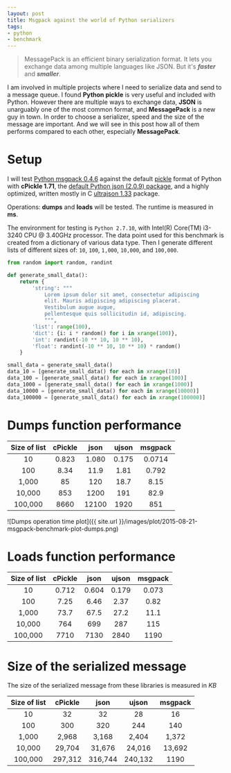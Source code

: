 ```yaml
---
layout: post
title: Msgpack against the world of Python serializers
tags:
- python
- benchmark
---
```


> MessagePack is an efficient binary serialization format.
> It lets you exchange data among multiple languages like JSON.
> But it's ***faster*** and ***smaller***.

I am involved in multiple projects where I need to serialize data and send to a message queue. I found **Python pickle** is very useful and included with Python. However there are multiple ways to exchange data, **JSON** is unarguably one of the most common format, and **MessagePack** is a new guy in town. In order to choose a serializer, speed and the size of the message are important. And we will see in this post how all of them performs compared to each other, especially **MessagePack**.

# Setup

I will test [Python msgpack 0.4.6](https://pypi.python.org/pypi/msgpack-python/) against the default [pickle](https://docs.python.org/2/library/pickle.html#module-cPickle) format of Python with **cPickle 1.71**, the [default Python json (2.0.9) package](https://docs.python.org/2/library/json.html), and a highly optimized, written mostly in C [ultrajson 1.33](https://pypi.python.org/pypi/ujson) package.

Operations: **dumps** and **loads** will be tested. The runtime is measured in **ms**.

The environment for testing is `Python 2.7.10`, with Intel(R) Core(TM) i3-3240 CPU @ 3.40GHz processor. The data point used for this benchmark is created from a dictionary of various data type. Then I generate different lists of different sizes of: `10`, `100`, `1,000`, `10,000`, and `100,000`.

``` Python
from random import random, randint

def generate_small_data():
    return {
        'string': """
            Lorem ipsum dolor sit amet, consectetur adipiscing
            elit. Mauris adipiscing adipiscing placerat.
            Vestibulum augue augue,
            pellentesque quis sollicitudin id, adipiscing.
            """,
        'list': range(100),
        'dict': {i: i * random() for i in xrange(100)},
        'int': randint(-10 ** 10, 10 ** 10),
        'float': randint(-10 ** 10, 10 ** 10) * random()
    }

small_data = generate_small_data()
data_10 = [generate_small_data() for each in xrange(10)]
data_100 = [generate_small_data() for each in xrange(100)]
data_1000 = [generate_small_data() for each in xrange(1000)]
data_10000 = [generate_small_data() for each in xrange(10000)]
data_100000 = [generate_small_data() for each in xrange(100000)]
```

# Dumps function performance

| Size of list | cPickle |  json | ujson | msgpack |
|:------------:|:-------:|:-----:|:-----:|:-------:|
|      10      |  0.823  | 1.080 | 0.175 | 0.0714  |
|      100     |   8.34  |  11.9 | 1.81  | 0.792   |
|     1,000    |    85   |  120  | 18.7  | 8.15    |
|    10,000    |   853   |  1200 | 191   | 82.9    |
|    100,000   |   8660  | 12100 | 1920  | 851     |

![Dumps operation time plot]({{ site.url }}/images/plot/2015-08-21-msgpack-benchmark-plot-dumps.png)

# Loads function performance

| Size of list | cPickle |  json | ujson | msgpack |
|:------------:|:-------:|:-----:|:-----:|:-------:|
|      10      |  0.712  | 0.604 | 0.179 | 0.073   |
|      100     |   7.25  |  6.46 | 2.37  | 0.82    |
|     1,000    |   73.7  |  67.5 | 27.2  | 11.1    |
|    10,000    |   764   |  699  | 287   | 115     |
|    100,000   |   7710  |  7130 | 2840  | 1190    |

# Size of the serialized message

The size of the serialized message from these libraries is measured in *KB*

| Size of list | cPickle |   json  |  ujson  | msgpack |
|:------------:|:-------:|:-------:|:-------:|:-------:|
|      10      |    32   |    32   | 28      | 16      |
|      100     |   300   |   320   | 244     | 140     |
|     1,000    |  2,968  |  3,168  | 2,404   | 1,372   |
|    10,000    |  29,704 |  31,676 | 24,016  | 13,692  |
|    100,000   | 297,312 | 316,744 | 240,132 | 1190    |
